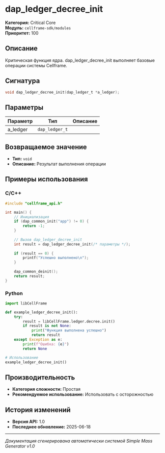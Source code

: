 # dap_ledger_decree_init

**Категория:** Critical Core  
**Модуль:** `cellframe-sdk/modules`  
**Приоритет:** 100

## Описание
Критическая функция ядра. dap_ledger_decree_init выполняет базовые операции системы Cellframe.

## Сигнатура
```c
void dap_ledger_decree_init(dap_ledger_t *a_ledger);
```

## Параметры
| Параметр | Тип | Описание |
|----------|-----|----------|
| a_ledger | `dap_ledger_t` |  |


## Возвращаемое значение
- **Тип:** `void`
- **Описание:** Результат выполнения операции

## Примеры использования

### C/C++
```c
#include "cellframe_api.h"

int main() {
    // Инициализация
    if (dap_common_init("app") != 0) {
        return -1;
    }
    
    // Вызов dap_ledger_decree_init
    int result = dap_ledger_decree_init(/* параметры */);
    
    if (result == 0) {
        printf("Успешно выполнено\n");
    }
    
    dap_common_deinit();
    return result;
}
```

### Python
```python
import libCellFrame

def example_ledger_decree_init():
    try:
        result = libCellFrame.ledger.decree.init()
        if result is not None:
            print("Функция выполнена успешно")
            return result
    except Exception as e:
        print(f"Ошибка: {e}")
        return None

# Использование
example_ledger_decree_init()
```

## Производительность
- **Категория сложности:** Простая
- **Рекомендуемое использование:** Использовать с осторожностью

## История изменений
- **Версия API:** 1.0
- **Последнее обновление:** 2025-06-18

---
*Документация сгенерирована автоматически системой Simple Mass Generator v1.0*

